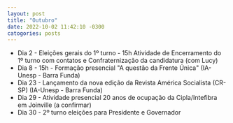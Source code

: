 ```yaml
---
layout: post
title: "Outubro"
date: 2022-10-02 11:42:10 -0300
catogories: posts
---
```

- Dia 2	- Eleições gerais do 1º turno - 15h Atividade de Encerramento do 1º turno com contatos e Confraternização da candidatura (com Lucy) 
- Dia 8	- 15h - Formação presencial "A questão da Frente Única" (IA-Unesp - Barra Funda)
- Dia 23 - Lançamento da nova edição da Revista América Socialista (CR-SP)  (IA-Unesp - Barra Funda)
- Dia 29 - Atividade presencial 20 anos de ocupação da Cipla/Intefibra em Joinville (a confirmar)
- Dia 30 - 2º turno eleições para Presidente e Governador
	
